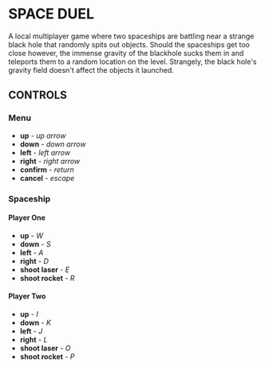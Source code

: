 # SPACE DUEL
A local multiplayer game where two spaceships are battling near a strange black hole that randomly spits out objects. Should the spaceships get too close however, the immense gravity of the blackhole sucks them in and teleports them to a random location on the level. Strangely, the black hole's gravity field doesn't affect the objects it launched.

## CONTROLS
### Menu
- **up** - *up arrow*
- **down** - *down arrow*
- **left** - *left arrow*
- **right** - *right arrow*
- **confirm** - *return*
- **cancel** - *escape*

### Spaceship
#### Player One
- **up** - *W*
- **down** - *S*
- **left** - *A*
- **right** - *D*
- **shoot laser** - *E*
- **shoot rocket** - *R*

#### Player Two
- **up** - *I*
- **down** - *K*
- **left** - *J*
- **right** - *L*
- **shoot laser** - *O*
- **shoot rocket** - *P*
